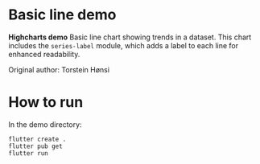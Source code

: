 # Basic line demo

**Highcharts demo**
Basic line chart showing trends in a dataset. This chart includes the
        <code>series-label</code> module, which adds a label to each line for
        enhanced readability.

Original author: Torstein Hønsi

# How to run

In the demo directory:

```
flutter create .
flutter pub get
flutter run
```

